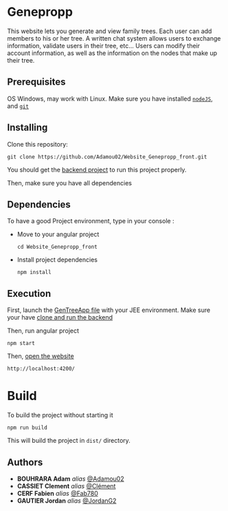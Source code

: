 # Genepropp


This website lets you generate and view family trees. Each user can add members to his or her tree. A written chat system allows users to exchange information, validate users in their tree, etc...
Users can modify their account information, as well as the information on the nodes that make up their tree.


## Prerequisites

OS Windows, may work with Linux.
Make sure you have installed [```nodeJS```](https://nodejs.org/en), and [```git``` ](https://git-scm.com/downloads)


## Installing

Clone this repository:

```
git clone https://github.com/Adamou02/Website_Genepropp_front.git
```

You should get the [backend project](https://github.com/Adamou02/Website_Genepropp_back) to run this project properly.

Then, make sure you have all dependencies


## Dependencies

To have a good Project environment, type in your console :

- Move to your angular project
  ```
  cd Website_Genepropp_front
  ```

- Install project dependencies
  ```
  npm install
  ```


## Execution

First, launch the [GenTreeApp file](https://github.com/Adamou02/Website_Genepropp_back/tree/main/src/main/java/com/acfjj/app/GenTreeApp.java) with your JEE environment.
Make sure your have [clone and run the backend](https://github.com/Adamou02/Website_Genepropp_back)

Then, run angular project
  ```
  npm start
  ```

Then, [open the website](http://localhost:4200/)
```
http://localhost:4200/
```


# Build

To build the project without starting it
```
npm run build
```

This will build the project in `dist/` directory.


## Authors

* **BOUHRARA Adam** _alias_ [@Adamou02](https://github.com/Adamou02)
* **CASSIET Clement** _alias_ [@Clément](https://github.com/clementcst)
* **CERF Fabien** _alias_ [@Fab780](https://github.com/Fab780)
* **GAUTIER Jordan** _alias_ [@JordanG2](https://github.com/JordanG2)
